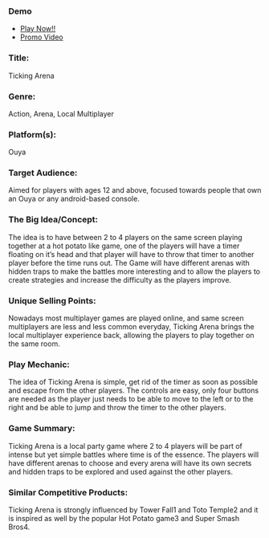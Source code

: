 ### Demo
- [Play Now!!](http://yagocarballo.me/TickingArena)
- [Promo Video](https://www.youtube.com/watch?v=fTmYdQFSmYE)

### Title:
Ticking Arena

### Genre:
Action, Arena, Local Multiplayer

### Platform(s):
Ouya

### Target Audience:
Aimed for players with ages 12 and above, focused towards people that own an Ouya or any android-based console.

### The Big Idea/Concept:
The idea is to have between 2 to 4 players on the same screen playing together at a hot potato like game, one of the players will have a timer floating on it’s head and that player will have to throw that timer to another player before the time runs out.
The Game will have different arenas with hidden traps to make the battles more interesting and to allow the players to create strategies and increase the difficulty as the players improve.

### Unique Selling Points:
Nowadays most multiplayer games are played online, and same screen multiplayers are less and less common everyday, Ticking Arena brings the local multiplayer experience back, allowing the players to play together on the same room.

### Play Mechanic:
The idea of Ticking Arena is simple, get rid of the timer as soon as possible and escape from the other players. The controls are easy, only four buttons are needed as the player just needs to be able to move to the left or to the right and be able to jump and throw the timer to the other players.

### Game Summary:
Ticking Arena is a local party game where 2 to 4 players will be part of intense but yet simple battles where time is of the essence. The players will have different arenas to choose and every arena will have its own secrets and hidden traps to be explored and used against the other players.

### Similar Competitive Products:
Ticking Arena is strongly influenced by Tower Fall1 and Toto Temple2 and it is inspired as well by the popular Hot Potato game3 and Super Smash Bros4.


